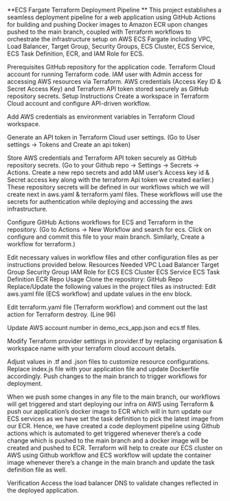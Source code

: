 **ECS Fargate Terraform Deployment Pipeline
**
This project establishes a seamless deployment pipeline for a web application using GitHub Actions for building and pushing Docker images to Amazon ECR upon changes pushed to the main branch, coupled with Terraform workflows to orchestrate the infrastructure setup on AWS ECS Fargate including VPC, Load Balancer, Target Group, Security Groups, ECS Cluster, ECS Service, ECS Task Definition, ECR, and IAM Role for ECS.

Prerequisites
GitHub repository for the application code.
Terraform Cloud account for running Terraform code.
IAM user with Admin access for accessing AWS resources via Terraform.
AWS credentials (Access Key ID & Secret Access Key) and Terraform API token stored securely as GitHub repository secrets.
Setup Instructions
Create a workspace in Terraform Cloud account and configure API-driven workflow.

Add AWS credentials as environment variables in Terraform Cloud workspace.

Generate an API token in Terraform Cloud user settings.
(Go to User settings -> Tokens and Create an api token)

Store AWS credentials and Terraform API token securely as GitHub repository secrets.
(Go to your Github repo -> Settings -> Secrets -> Actions. Create a new repo secrets and add IAM user’s Access key id & Secret access key along with the terraform Api token we created earlier.)
These repository secrets will be defined in our workflows which we will create next in aws.yaml & terraform.yaml files. These workflows will use the secrets for authentication while deploying and accessing the aws infrastructure.



Configure GitHub Actions workflows for ECS and Terraform in the repository.
(Go to Actions -> New Workflow and search for ecs. Click on configure and commit this file to your main branch. Similarly, Create a workflow for terraform.)



Edit necessary values in workflow files and other configuration files as per instructions provided below.
Resources Needed
VPC
Load Balancer
Target Group
Security Group
IAM Role for ECS
ECS Cluster
ECS Service
ECS Task Definition
ECR Repo
Usage
Clone the repository: GitHub Repo
Replace/Update the following values in the project files as instructed:
Edit aws.yaml file (ECS workflow) and update values in the env block.

Edit terraform.yaml file (Terraform workflow) and comment out the last action for Terraform destroy. (Line 96)

Update AWS account number in demo_ecs_app.json and ecs.tf files. 



Modify Terraform provider settings in provider.tf by  replacing organisation & workspace name with your terraform cloud account details.

Adjust values in .tf and .json files to customize resource configurations.
Replace index.js file with your application file and update Dockerfile accordingly.
Push changes to the main branch to trigger workflows for deployment.

When we push some changes in any file to the main branch, our workflows will get triggered and start deploying our infra on AWS using Terraform & push our application’s docker image to ECR which will in turn update our ECS services as we have set the task definition to pick the latest image from our ECR.
Hence, we have created a code deployment pipeline using Github actions which is automated to get triggered whenever there’s a code change which is pushed to the main branch and a docker image will be created and pushed to ECR.
Terraform will help to create our ECS cluster on AWS using Github workflow and ECS workflow will update the container image whenever there’s a change in the main branch and update the task definition file as well.











Verification
Access the load balancer DNS to validate changes reflected in the deployed application.



